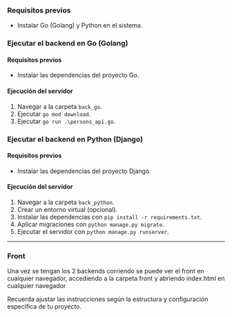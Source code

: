 ### Requisitos previos
- Instalar Go (Golang) y Python en el sistema.

### Ejecutar el backend en Go (Golang)
#### Requisitos previos
- Instalar las dependencias del proyecto Go.

#### Ejecución del servidor
1. Navegar a la carpeta `back_go`.
2. Ejecutar `go mod download`.
3. Ejecutar `go run .\persons_api.go`.

### Ejecutar el backend en Python (Django)
#### Requisitos previos
- Instalar las dependencias del proyecto Django.

#### Ejecución del servidor
1. Navegar a la carpeta `back_python`.
2. Crear un entorno virtual (opcional).
3. Instalar las dependencias con `pip install -r requirements.txt`.
4. Aplicar migraciones con `python manage.py migrate`.
5. Ejecutar el servidor con `python manage.py runserver`.

---

### Front 
Una vez se tengan los 2 backends corriendo se puede ver el front en cualquier navegador, accediendo a la carpeta front y abriendo index.html en cualquier navegador


Recuerda ajustar las instrucciones según la estructura y configuración específica de tu proyecto.